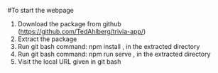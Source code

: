 #To start the webpage
1. Download the package from github (https://github.com/TedAhlberg/trivia-app/)
2. Extract the package
3. Run git bash command: npm install , in the extracted directory
4. Run git bash command: npm run serve , in the extracted directory
5. Visit the local URL given in git bash
